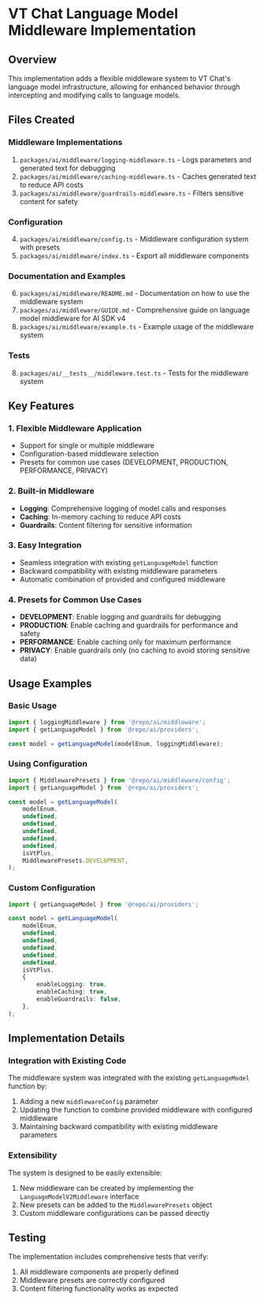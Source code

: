 # VT Chat Language Model Middleware Implementation

## Overview

This implementation adds a flexible middleware system to VT Chat's language model infrastructure, allowing for enhanced behavior through intercepting and modifying calls to language models.

## Files Created

### Middleware Implementations

1. `packages/ai/middleware/logging-middleware.ts` - Logs parameters and generated text for debugging
2. `packages/ai/middleware/caching-middleware.ts` - Caches generated text to reduce API costs
3. `packages/ai/middleware/guardrails-middleware.ts` - Filters sensitive content for safety

### Configuration

4. `packages/ai/middleware/config.ts` - Middleware configuration system with presets
5. `packages/ai/middleware/index.ts` - Export all middleware components

### Documentation and Examples

6. `packages/ai/middleware/README.md` - Documentation on how to use the middleware system
7. `packages/ai/middleware/GUIDE.md` - Comprehensive guide on language model middleware for AI SDK v4
8. `packages/ai/middleware/example.ts` - Example usage of the middleware system

### Tests

8. `packages/ai/__tests__/middleware.test.ts` - Tests for the middleware system

## Key Features

### 1. Flexible Middleware Application

- Support for single or multiple middleware
- Configuration-based middleware selection
- Presets for common use cases (DEVELOPMENT, PRODUCTION, PERFORMANCE, PRIVACY)

### 2. Built-in Middleware

- **Logging**: Comprehensive logging of model calls and responses
- **Caching**: In-memory caching to reduce API costs
- **Guardrails**: Content filtering for sensitive information

### 3. Easy Integration

- Seamless integration with existing `getLanguageModel` function
- Backward compatibility with existing middleware parameters
- Automatic combination of provided and configured middleware

### 4. Presets for Common Use Cases

- **DEVELOPMENT**: Enable logging and guardrails for debugging
- **PRODUCTION**: Enable caching and guardrails for performance and safety
- **PERFORMANCE**: Enable caching only for maximum performance
- **PRIVACY**: Enable guardrails only (no caching to avoid storing sensitive data)

## Usage Examples

### Basic Usage

```typescript
import { loggingMiddleware } from '@repo/ai/middleware';
import { getLanguageModel } from '@repo/ai/providers';

const model = getLanguageModel(modelEnum, loggingMiddleware);
```

### Using Configuration

```typescript
import { MiddlewarePresets } from '@repo/ai/middleware/config';
import { getLanguageModel } from '@repo/ai/providers';

const model = getLanguageModel(
    modelEnum,
    undefined,
    undefined,
    undefined,
    undefined,
    undefined,
    isVtPlus,
    MiddlewarePresets.DEVELOPMENT,
);
```

### Custom Configuration

```typescript
import { getLanguageModel } from '@repo/ai/providers';

const model = getLanguageModel(
    modelEnum,
    undefined,
    undefined,
    undefined,
    undefined,
    undefined,
    isVtPlus,
    {
        enableLogging: true,
        enableCaching: true,
        enableGuardrails: false,
    },
);
```

## Implementation Details

### Integration with Existing Code

The middleware system was integrated with the existing `getLanguageModel` function by:

1. Adding a new `middlewareConfig` parameter
2. Updating the function to combine provided middleware with configured middleware
3. Maintaining backward compatibility with existing middleware parameters

### Extensibility

The system is designed to be easily extensible:

1. New middleware can be created by implementing the `LanguageModelV2Middleware` interface
2. New presets can be added to the `MiddlewarePresets` object
3. Custom middleware configurations can be passed directly

## Testing

The implementation includes comprehensive tests that verify:

1. All middleware components are properly defined
2. Middleware presets are correctly configured
3. Content filtering functionality works as expected
